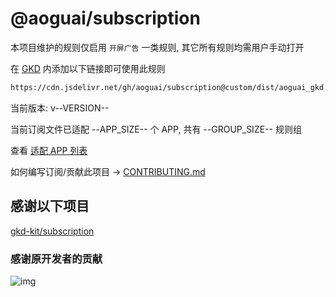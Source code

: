 # @aoguai/subscription

本项目维护的规则仅启用 `开屏广告` 一类规则, 其它所有规则均需用户手动打开

在 [GKD](https://github.com/gkd-kit/gkd) 内添加以下链接即可使用此规则

```txt
https://cdn.jsdelivr.net/gh/aoguai/subscription@custom/dist/aoguai_gkd.json5
```

当前版本: v--VERSION--

当前订阅文件已适配 --APP_SIZE-- 个 APP, 共有 --GROUP_SIZE-- 规则组

查看 [适配 APP 列表](./AppList.md)

如何编写订阅/贡献此项目 -> [CONTRIBUTING.md](./CONTRIBUTING.md)

## 感谢以下项目

[gkd-kit/subscription](https://github.com/gkd-kit/subscription)

### 感谢原开发者的贡献

![img](https://contrib.rocks/image?repo=gkd-kit/subscription&_v=--VERSION--)
